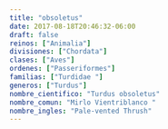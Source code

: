 ```yaml
---
title: "obsoletus"
date: 2017-08-18T20:46:32-06:00
draft: false
reinos: ["Animalia"]
divisiones: ["Chordata"]
clases: ["Aves"]
ordenes: ["Passeriformes"]
familias: ["Turdidae "]
generos: ["Turdus"]
nombre_cientifico: "Turdus obsoletus"
nombre_comun: "Mirlo Vientriblanco "
nombre_ingles: "Pale-vented Thrush"
---
```

